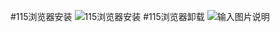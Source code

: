 #115浏览器安装
![115浏览器安装](http://obflc4vnj.bkt.clouddn.com/115install.gif "115浏览器安装")
#115浏览器卸载
![输入图片说明](http://obflc4vnj.bkt.clouddn.com/115uninstall.gif "在这里输入图片标题")